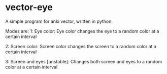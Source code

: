 # vector-eye
A simple program for anki vector, written in python.

Modes are:
  1: Eye color: 
    Eye color changes the eye to a random color at a certain interval
    
  2: Screen color: 
    Screen color changes the screen to a random color at a certain interval
    
  3: Screen and eyes [unstable]: 
    Changes both screen and eyes to a random color at a certain interval
